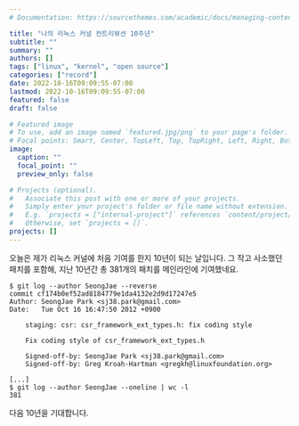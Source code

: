 ```yaml
---
# Documentation: https://sourcethemes.com/academic/docs/managing-content/

title: "나의 리눅스 커널 컨트리뷰션 10주년"
subtitle: ""
summary: ""
authors: []
tags: ["linux", "kernel", "open source"]
categories: ["record"]
date: 2022-10-16T09:09:55-07:00
lastmod: 2022-10-16T09:09:55-07:00
featured: false
draft: false

# Featured image
# To use, add an image named `featured.jpg/png` to your page's folder.
# Focal points: Smart, Center, TopLeft, Top, TopRight, Left, Right, BottomLeft, Bottom, BottomRight.
image:
  caption: ""
  focal_point: ""
  preview_only: false

# Projects (optional).
#   Associate this post with one or more of your projects.
#   Simply enter your project's folder or file name without extension.
#   E.g. `projects = ["internal-project"]` references `content/project/deep-learning/index.md`.
#   Otherwise, set `projects = []`.
projects: []
---
```


오늘은 제가 리눅스 커널에 처음 기여를 한지 10년이 되는 날입니다.  그 작고
사소했던 패치를 포함해, 지난 10년간 총 381개의 패치를 메인라인에 기여했네요.

```
$ git log --author SeongJae --reverse
commit cf174b0ef52ad8184779e1da4132e2d9d17247e5
Author: SeongJae Park <sj38.park@gmail.com>
Date:   Tue Oct 16 16:47:50 2012 +0900

    staging: csr: csr_framework_ext_types.h: fix coding style

    Fix coding style of csr_framework_ext_types.h
        
    Signed-off-by: SeongJae Park <sj38.park@gmail.com>
    Signed-off-by: Greg Kroah-Hartman <gregkh@linuxfoundation.org>

[...]
$ git log --author SeongJae --oneline | wc -l
381
```

다음 10년을 기대합니다.
